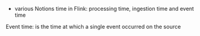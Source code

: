 - various Notions time in Flink: processing time, ingestion time and event time

Event time: is the time at which a single event occurred on the source